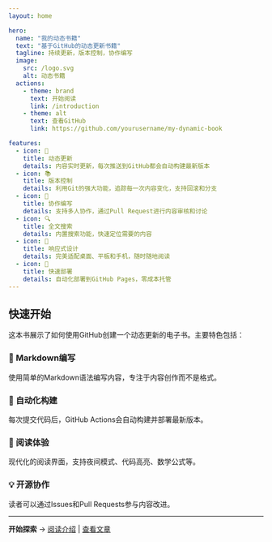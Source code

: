 ```yaml
---
layout: home

hero:
  name: "我的动态书籍"
  text: "基于GitHub的动态更新书籍"
  tagline: 持续更新，版本控制，协作编写
  image:
    src: /logo.svg
    alt: 动态书籍
  actions:
    - theme: brand
      text: 开始阅读
      link: /introduction
    - theme: alt
      text: 查看GitHub
      link: https://github.com/yourusername/my-dynamic-book

features:
  - icon: 🔄
    title: 动态更新
    details: 内容实时更新，每次推送到GitHub都会自动构建最新版本
  - icon: 📚
    title: 版本控制
    details: 利用Git的强大功能，追踪每一次内容变化，支持回滚和分支
  - icon: 🤝
    title: 协作编写
    details: 支持多人协作，通过Pull Request进行内容审核和讨论
  - icon: 🔍
    title: 全文搜索
    details: 内置搜索功能，快速定位需要的内容
  - icon: 📱
    title: 响应式设计
    details: 完美适配桌面、平板和手机，随时随地阅读
  - icon: 🚀
    title: 快速部署
    details: 自动化部署到GitHub Pages，零成本托管
---
```


## 快速开始

这本书展示了如何使用GitHub创建一个动态更新的电子书。主要特色包括：

### 📝 Markdown编写
使用简单的Markdown语法编写内容，专注于内容创作而不是格式。

### 🔧 自动化构建
每次提交代码后，GitHub Actions会自动构建并部署最新版本。

### 📖 阅读体验
现代化的阅读界面，支持夜间模式、代码高亮、数学公式等。

### 💡 开源协作
读者可以通过Issues和Pull Requests参与内容改进。

---

**开始探索** → [阅读介绍](/introduction) | [查看文章](/articles/education-ai) 